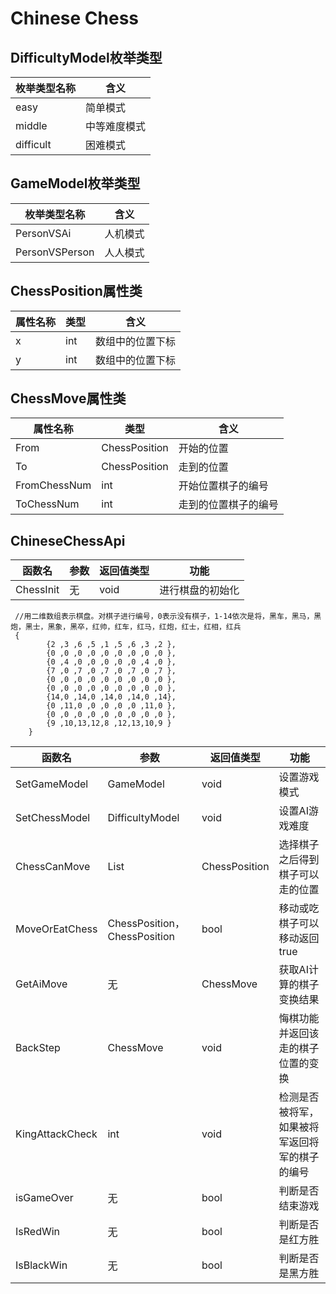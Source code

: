 # Chinese Chess

		
## DifficultyModel枚举类型
枚举类型名称 |含义
---|---
easy|简单模式
middle|中等难度模式
difficult|困难模式

## GameModel枚举类型
枚举类型名称 |含义
---|---
PersonVSAi|人机模式
PersonVSPerson|人人模式

## ChessPosition属性类
属性名称 |类型|含义
---|---|---
x|int|数组中的位置下标
y|int|数组中的位置下标
## ChessMove属性类
属性名称 |类型|含义
---|---|---
From|ChessPosition|开始的位置
To|ChessPosition|走到的位置
FromChessNum|int|开始位置棋子的编号
ToChessNum|int|走到的位置棋子的编号|

## ChineseChessApi

函数名 | 参数 | 返回值类型 | 功能
---|---|---|---
ChessInit   | 无| void | 进行棋盘的初始化
     //用二维数组表示棋盘。对棋子进行编号，0表示没有棋子，1-14依次是将，黑车，黑马，黑炮，黑士，黑象，黑卒，红帅，红车，红马，红炮，红士，红相，红兵
     {  
			{2 ,3 ,6 ,5 ,1 ,5 ,6 ,3 ,2 },
			{0 ,0 ,0 ,0 ,0 ,0 ,0 ,0 ,0 },
			{0 ,4 ,0 ,0 ,0 ,0 ,0 ,4 ,0 },
			{7 ,0 ,7 ,0 ,7 ,0 ,7 ,0 ,7 },
			{0 ,0 ,0 ,0 ,0 ,0 ,0 ,0 ,0 },
			{0 ,0 ,0 ,0 ,0 ,0 ,0 ,0 ,0 },
			{14,0 ,14,0 ,14,0 ,14,0 ,14},
			{0 ,11,0 ,0 ,0 ,0 ,0 ,11,0 },
			{0 ,0 ,0 ,0 ,0 ,0 ,0 ,0 ,0 },
			{9 ,10,13,12,8 ,12,13,10,9 }
		}
函数名 | 参数 | 返回值类型 | 功能
---|---|---|---
SetGameModel   | GameModel| void | 设置游戏模式
SetChessModel   | DifficultyModel| void | 设置AI游戏难度
ChessCanMove   | List<ChessPosition>| ChessPosition | 选择棋子之后得到棋子可以走的位置
MoveOrEatChess   | ChessPosition，ChessPosition| bool | 移动或吃棋子可以移动返回true
GetAiMove   | 无| ChessMove | 获取AI计算的棋子变换结果
BackStep   | ChessMove| void | 悔棋功能并返回该走的棋子位置的变换
KingAttackCheck   | int| void | 检测是否被将军，如果被将军返回将军的棋子的编号
isGameOver   | 无| bool | 判断是否结束游戏
IsRedWin   | 无| bool | 判断是否是红方胜
IsBlackWin   | 无| bool | 判断是否是黑方胜



